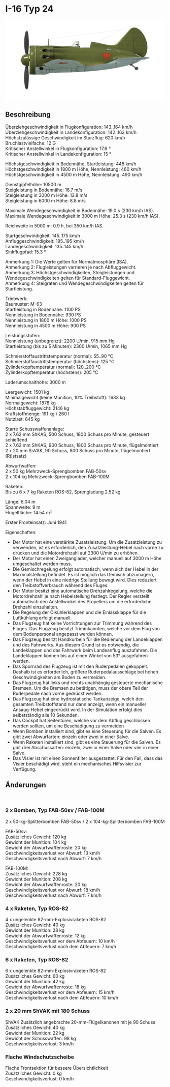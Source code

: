 # I-16 Typ 24  
  
![i16t24](../images/i16t24.png)  
  
## Beschreibung  
  
Überziehgeschwindigkeit in Flugkonfiguration: 143..164 km/h  
Überziehgeschwindigkeit in Landekonfiguration: 142..163 km/h  
Höchstzulässige Geschwindigkeit im Sturzflug: 620 km/h  
Bruchlastvielfache: 12 G  
Kritischer Anstellwinkel in Flugkonfiguration: 17.6 °  
Kritischer Anstellwinkel in Landekonfiguration: 15 °  
  
Höchstgeschwindigkeit in Bodennähe, Startleistung: 448 km/h  
Höchstgeschwindigkeit in 1800 m Höhe, Nennleistung: 460 km/h  
Höchstgeschwindigkeit in 4500 m Höhe, Nennleistung: 490 km/h  
  
Dienstgipfelhöhe: 10500 m  
Steigleistung in Bodennähe: 16.7 m/s  
Steigleistung in 3000 m Höhe: 13.8 m/s  
Steigleistung in 6000 m Höhe: 8.8 m/s  
  
Maximale Wendegeschwindigkeit in Bodennähe: 19.0 s (230 km/h IAS).  
Maximale Wendegeschwindigkeit in 3000 m Höhe: 25.3 s (230 km/h IAS).  
  
Reichweite in 5000 m: 0.9 h, bei 350 km/h IAS.  
  
Startgeschwindigkeit: 145..175 km/h  
Anfluggeschwindigkeit: 185..195 km/h  
Landegeschwindigkeit: 135..145 km/h  
Sinkflugpfad: 15.3 °  
  
Anmerkung 1: Die Werte gelten für Normatmosphäre (ISA).  
Anmerkung 2: Flugleistungen varrieren je nach Abfluggewicht.  
Anmerkung 3: Höchstgeschwindigkeiten, Steigleistungen und Wendegeschwindigkeiten gelten für Standard-Fluggewicht.  
Anmerkung 4: Steigraten und Wendegeschwindigkeiten gelten für Startleistung.  
  
Triebwerk:  
Baumuster: M-63  
Startleistung in Bodennähe: 1100 PS  
Nennleistung in Bodennähe: 930 PS  
Nennleistung in 1800 m Höhe: 1000 PS  
Nennleistung in 4500 m Höhe: 900 PS  
  
Leistungsstufen:  
Nennleistung (unbegrenzt): 2200 U/min, 915 mm Hg  
Startleistung (bis zu 5 Minuten): 2300 U/min, 1065 mm Hg  
  
Schmierstoffaustrittstemperatur (normal): 55..90 °C  
Schmierstoffaustrittstemperatur (höchstens): 125 °C  
Zylinderkopftemperatur (normal): 120..200 °C  
Zylinderkopftemperatur (höchstens): 205 °C  
  
Laderumschalthöhe: 3000 m  
  
Leergewicht: 1501 kg  
Minimalgewicht (keine Munition, 10% Treibstoff): 1633 kg  
Normalgewicht: 1878 kg  
Höchstabfluggewicht: 2146 kg  
Kraftstoffmenge: 191 kg / 260 l  
Nutzlast: 645 kg  
  
Starre Schusswaffenanlage:  
2 x 7.62 mm ShKAS, 500 Schuss, 1800 Schuss pro Minute, gesteuert schießend  
2 x 7.62 mm ShKAS, 900 Schuss, 1800 Schuss pro Minute, flügelmontiert  
2 x 20 mm SsVAK, 90 Schuss, 800 Schuss pro Minute, flügelmontiert (Rüstsatz)  
  
Abwurfwaffen:  
2 x 50 kg Mehrzweck-Sprengbomben FAB-50sv  
2 x 104 kg Mehrzweck-Sprengbomben FAB-100M  
  
Raketen:  
Bis zu 6 x 7 kg Raketen ROS-82, Sprengladung 2.52 kg  
  
Länge: 6.04 m  
Spannweite: 9 m  
Flügelfläche: 14.54 m²  
  
Erster Fronteinsatz: Juni 1941  
  
Eigenschaften:  
- Der Motor hat eine verstärkte Zusatzleistung. Um die Zusatzleistung zu verwenden, ist es erforderlich, den Zusatzleistung-Hebel nach vorne zu drücken und die Motordrehzahl auf 2300 U/min zu erhöhen.  
- Der Motor hat einen Zweiganglader, welcher manuell auf 3000 m Höhe umgeschaltet werden muss.  
- Die Gemischregelung erfolgt automatisch, wenn sich der Hebel in der Maximalstellung befindet. Es ist möglich das Gemisch abzumagern, wenn der Hebel in eine niedrige Stellung bewegt wird. Dies reduziert den Treibstoffverbrauch während des Fluges.  
- Der Motor besitzt eine automatische Drehzahlregelung, welche die Motordrehzahl je nach Hebelstellung festlegt. Der Regler verstellt automatisch den Anstellwinkel des Propellers um die erforderliche Drehzahl einzuhalten.  
- Die Regelung der Ölkühlerklappen und die Einlassklappe für die Luftkühlung erfolgt manuell.  
- Das Flugzeug hat keine Vorrichtungen zur Trimmung während des Fluges. Das Flugzeug besitzt Trimmkannten, welche vor dem Flug von dem Bodenpersonal angepasst werden können.  
- Das Flugzeug besitzt Handkurbeln für die Bedienung der Landeklappen und des Fahrwerks. Aus diesem Grund ist es notwendig, die Landeklappen und das Fahrwerk beim Landeanflug auszufahren. Die Landeklappen können bis auf einen Winkel von 53° ausgefahren werden.  
- Das Spornrad des Flugzeug ist mit den Ruderpedalen gekoppelt. Deshalb ist es erforderlich, größere Ruderpedalausschläge bei hohen Geschwindigkeiten am Boden zu vermeiden.  
- Das Flugzeug hat links und rechts unabhängig gesteuerte mechanische Bremsen. Um die Bremsen zu betätigen, muss der obere Teil der Ruderpedale nach vorne gedrückt werden.  
- Das Flugzeug hat eine hydrostatische Tankanzeige, welch den gesamten Treibstoffstand nur dann anzeigt, wenn ein manueller Ansaug-Hebel eingedrückt wird. In der Simulation erfolgt dies selbstständig alle 10 Sekunden.  
- Das Cockpit hat Seitentüren, welche vor dem Abflug geschlossen werden sollten, um eine Beschädigung zu vermeiden  
- Wenn Bomben installiert sind, gibt es eine Steuerung für die Salven. Es gibt zwei Abwurfarten: einzeln oder zwei in einer Salve.   
- Wenn Raketen installiert sind, gibt es eine Steuerung für die Salven. Es gibt drei Abschussarten: einzeln, zwei in einer Salve oder vier in einer Salve.   
- Das Visier ist mit einen Sonnenfilter ausgestattet. Für den Fall, dass das Visier beschädigt wird, steht ein mechanisches Hilfsvisier zur Verfügung.  
  
## Änderungen  
  ﻿
  
  
### 2 x Bomben, Typ FAB-50sv / FAB-100M  
  
2 x 50-kg-Splitterbomben FAB-50sv / 2 x 104-kg-Splitterbomben FAB-100M  
  
FAB-50sv:  
Zusätzliches Gewicht: 120 kg  
Gewicht der Munition: 104 kg  
Gewicht der Abwurfwaffenroste: 20 kg  
Geschwindigkeitsverlust vor Abwurf: 13 km/h  
Geschwindigkeitsverlust nach Abwurf: 7 km/h  
  
FAB-100M:  
Zusätzliches Gewicht: 228 kg  
Gewicht der Munition: 208 kg  
Gewicht der Abwurfwaffenroste: 20 kg  
Geschwindigkeitsverlust vor Abwurf: 18 km/h  
Geschwindigkeitsverlust nach Abwurf: 7 km/h  ﻿
  
  
### 4 x Raketen, Typ ROS-82  
  
4 x ungelenkte 82-mm-Explosivraketen ROS-82  
Zusätzliches Gewicht: 40 kg  
Gewicht der Munition: 28 kg  
Gewicht der Abwurfwaffenroste: 12 kg  
Geschwindigkeitsverlust vor dem Abfeuern: 10 km/h  
Geschwindigkeitsverlust nach dem Abfeuern: 7 km/h  ﻿
  
  
### 6 x Raketen, Typ ROS-82  
  
6 x ungelenkte 82-mm-Explosivraketen ROS-82  
Zusätzliches Gewicht: 60 kg  
Gewicht der Munition: 42 kg  
Gewicht der Abwurfwaffenroste: 18 kg  
Geschwindigkeitsverlust vor dem Abfeuern: 15 km/h  
Geschwindigkeitsverlust nach dem Abfeuern: 10 km/h  ﻿
  
  
### 2 x 20 mm ShVAK mit 180 Schuss  
  
ShVAK Zusätzlich angebrachte 20-mm-Flügelkanonen mit je 90 Schuss  
Zusätzliches Gewicht: 40 kg  
Gewicht der Munition: 22 kg  
Gewicht der Schusswaffen: 98 kg  
Geschwindigkeitsverlust: 3 km/h  ﻿
  
  
### Flache Windschutzscheibe  
  
Flache Frontsektion für bessere Übersichtlichkeit  
Zusätzliches Gewicht: 0 kg  
Geschwindigkeitsverlust: 0 km/h  